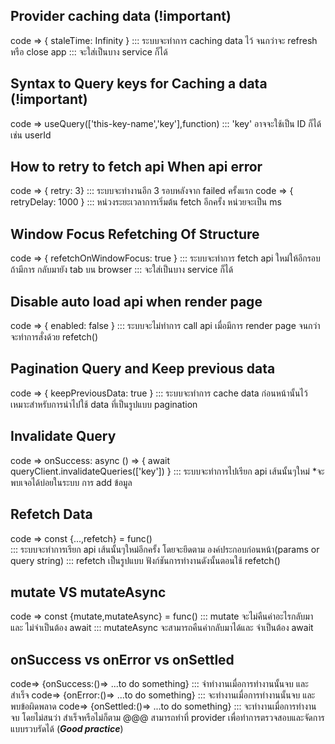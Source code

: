 


## Provider caching data (!important)
code => { staleTime: Infinity }
::: ระบบจะทำการ caching data ไว้ จนกว่าจะ refresh หรือ close app
::: จะใส่เป็นบาง service ก็ได้

## Syntax to Query keys for Caching a data (!important)
code => useQuery(['this-key-name','key'],function)
::: 'key' อาจจะใช้เป็น ID ก็ได้ เช่น userId
## How to retry to fetch api When api error
code => { retry: 3} 
::: ระบบจะทำงานอีก 3 รอบหลังจาก failed ครั้งแรก
code => { retryDelay: 1000 } 
::: หน่วงระยะเวลาการเริ่มต้น fetch อีกครั้ง  หน่วยจะเป็น ms

## Window Focus Refetching Of Structure
code => { refetchOnWindowFocus: true }
::: ระบบจะทำการ fetch api ใหม่ให้อีกรอบถ้ามีการ กลับมายัง tab บน browser
::: จะใส่เป็นบาง service ก็ได้

## Disable auto load api when render page
code => { enabled: false }
::: ระบบจะไม่ทำการ call api เมื่อมีการ render page จนกว่าจะทำการสั่งด้วย  refetch()

## Pagination Query and Keep previous data
code => { keepPreviousData: true }
::: ระบบจะทำการ cache data ก่อนหน้านั้นไว้ เหมาะสำหรับการนำไปใช้ data ที่เป็นรูปแบบ pagination


## Invalidate Query
code => onSuccess: async () => { await queryClient.invalidateQueries(['key']) }
::: ระบบจะทำการไปเรียก api เส้นนั้นๆใหม่ *จะพบเจอได้บ่อยในระบบ การ add ข้อมูล 

## Refetch Data 
code => const {...,refetch} = func()  
::: ระบบจะทำการเรียก api เส้นนั้นๆใหม่อีกครั้ง โดยจะยึดตาม องค์ประกอบก่อนหน้า(params or query string)
::: refetch เป็นรูปแบบ ฟังก์ชันการทำงานดังนั้นตอนใช้ refetch()

## mutate VS mutateAsync
code => const {mutate,mutateAsync} = func()
::: mutate จะไม่คืนค่าอะไรกลับมา และ ไม่จำเป็นต้อง await
::: mutateAsync จะสามารถคืนค่ากลับมาได้และ จำเป็นต้อง await



## onSuccess vs onError vs onSettled
code=> {onSuccess:()=> ...to do something}
::: จำทำงานเมื่อการทำงานนั้นจบ และ สำเร็จ
code=> {onError:()=> ...to do something}
::: จะทำงานเมื่อการทำงานนั้นจบ และ พบข้อผิดพลาด
code=> {onSettled:()=> ...to do something}
::: จะทำงานเมื่อการทำงานจบ โดยไม่สนว่า สำเร็จหรือไม่ก็ตาม
@@@ สามารถทำที่ provider เพื่อทำการตรวจสอบและจัดการแบบรวบรัดได้ (***Good practice***)